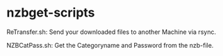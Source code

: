 # nzbget-scripts

ReTransfer.sh: Send your downloaded files to another Machine via rsync.

NZBCatPass.sh: Get the Categoryname and Password from the nzb-file.
